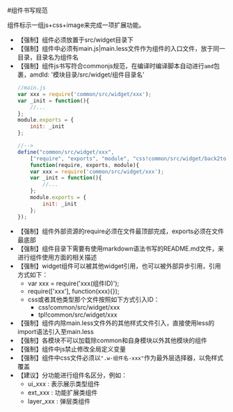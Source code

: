 #组件书写规范

组件标示一组js+css+image来完成一项扩展功能。

* 【强制】组件必须放置于src/widget目录下
* 【强制】组件中必须有main.js|main.less文件作为组件的入口文件，放于同一目录，目录名为组件名
* 【强制】组件js书写符合commonjs规范，在编译时编译脚本自动进行`amd`包裹，amdId: '模块目录/src/widget/组件目录名'
    ```javascript
    //main.js
    var xxx = require('common/src/widget/xxx');
    var _init = function(){
        //...
    };
    module.exports = {
        init: _init
    };
    
    //-->
    define("common/src/widget/xxx", 
        ["require", "exports", "module", "css!common/src/widget/back2top/main"], 
        function(require, exports, module){
        var xxx = require('common/src/widget/xxx');
        var _init = function(){
            //...
        };
        module.exports = {
            init: _init
        };
    });
    ```
* 【强制】组件外部资源的require必须在文件最顶部完成，exports必须在文件最底部
* 【强制】组件目录下需要有使用markdown语法书写的README.md文件，来进行组件使用方面的相关描述
* 【强制】widget组件可以被其他widget引用，也可以被外部异步引用，引用方式如下：
    * var xxx = require('xxx(组件ID)');
    * require(['xxx'], function(xxx){});
    * css或者其他类型那个文件按照如下方式引入ID：
        * css!common/src/widget/xxx
        * tpl!common/src/widget/xxx
* 【强制】组件内除main.less文件外的其他样式文件引入，直接使用less的import语法引入至main.less
* 【强制】各模块不可以加载除common和自身模块以外其他模块的组件
* 【强制】组件中js禁止修改全局定义变量
* 【强制】组件中css文件必须以`".w-组件名-xxx"`作为最外层选择器，以免样式覆盖
* 【建议】分功能进行组件名区分，例如：
    * ui_xxx    : 表示展示类型组件
    * ext_xxx   : 功能扩展类组件
    * layer_xxx : 弹层类组件
